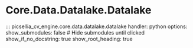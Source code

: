 # Core.Data.Datalake.Datalake

::: picsellia_cv_engine.core.data.datalake.datalake
    handler: python
    options:
        show_submodules: false  # Hide submodules until clicked
        show_if_no_docstring: true
        show_root_heading: true
